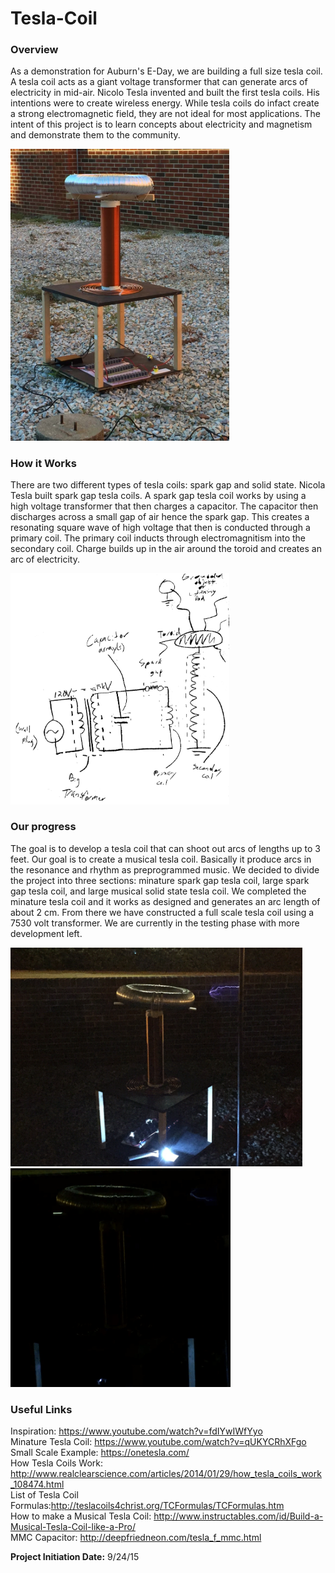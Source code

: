 # Tesla-Coil

<h3>Overview</h3>

As a demonstration for Auburn's E-Day, we are building a full size tesla coil.  A tesla coil acts as a giant voltage transformer that can generate arcs of electricity in mid-air.  Nicolo Tesla invented and built the first tesla coils.  His intentions were to create wireless energy.  While tesla coils do infact create a strong electromagnetic field, they are not ideal for most applications.  The intent of this project is to learn concepts about electricity and magnetism and demonstrate them to the community.

<img src="/Photos/first_test.jpg" width="350"/>
		
<h3>How it Works</h3>

There are two different types of tesla coils: spark gap and solid state.  Nicola Tesla built spark gap tesla coils.  A spark gap tesla coil works by using a high voltage transformer that then charges a capacitor.  The capacitor then discharges across a small gap of air hence the spark gap.  This creates a resonating square wave of high voltage that then is conducted through a primary coil.  The primary coil inducts through electromagnitism into the secondary coil.  Charge builds up in the air around the toroid and creates an arc of electricity.

<img src="/Schematics/inverted_schematic.jpg" width="350"/>
			
<h3>Our progress</h3>

The goal is to develop a tesla coil that can shoot out arcs of lengths up to 3 feet.  Our goal is to create a musical tesla coil.  Basically it produce arcs in the resonance and rhythm as preprogrammed music.  We decided to divide the project into three sections: minature spark gap tesla coil, large spark gap tesla coil, and large musical solid state tesla coil.  We completed the minature tesla coil and it works as designed and generates an arc length of about 2 cm.  From there we have constructed a full scale tesla coil using a 7530 volt transformer.  We are currently in the testing phase with more development left.

<img src="/Photos/fifth_test1.JPG" height="350"/>
<img src="/Videos/fifthtest.gif" height="350"/>

<h3>Useful Links</h3>

Inspiration: https://www.youtube.com/watch?v=fdIYwIWfYyo </br>
Minature Tesla Coil: https://www.youtube.com/watch?v=qUKYCRhXFgo</br>
Small Scale Example: https://onetesla.com/</br>
How Tesla Coils Work: http://www.realclearscience.com/articles/2014/01/29/how_tesla_coils_work_108474.html</br>
List of Tesla Coil Formulas:http://teslacoils4christ.org/TCFormulas/TCFormulas.htm</br>
How to make a Musical Tesla Coil: http://www.instructables.com/id/Build-a-Musical-Tesla-Coil-like-a-Pro/</br>
MMC Capacitor: http://deepfriedneon.com/tesla_f_mmc.html</br>

<p><b>Project Initiation Date:</b> 9/24/15</b></p>
